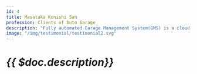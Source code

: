 ```yaml
---
id: 4
title: Masataka Konishi San
profession: Clients of Auto Garage
description: "Fully automated Garage Management System(GMS) is a cloud-based mobile and responsive web application for garage management with CMS. Fully automated Garage Management System(GMS) is a cloud-based mobile and responsive web application for garage management with CMS."
image: "/img/testimonial/testimonial2.svg"
---
```


# _{{ $doc.description}}_